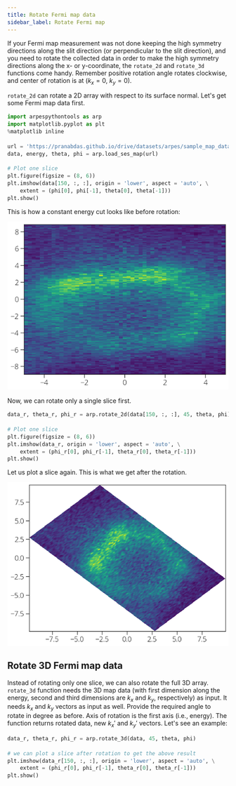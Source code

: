 ```yaml
---
title: Rotate Fermi map data
sidebar_label: Rotate Fermi map
---
```

If your Fermi map measurement was not done keeping the high symmetry directions
along the slit direction (or perpendicular to the slit direction), and you need
to rotate the collected data in order to make the high symmetry directions along
the x- or y-coordinate, the `rotate_2d` and `rotate_3d` functions come handy.
Remember positive rotation angle rotates clockwise, and center of rotation is at
($k_x=0$, $k_y=0$).

`rotate_2d` can rotate a 2D array with respect to its surface normal. Let's get
some Fermi map data first.

```python showLineNumbers
import arpespythontools as arp
import matplotlib.pyplot as plt
%matplotlib inline

url = 'https://pranabdas.github.io/drive/datasets/arpes/sample_map_data.zip'
data, energy, theta, phi = arp.load_ses_map(url)

# Plot one slice
plt.figure(figsize = (8, 6))
plt.imshow(data[150, :, :], origin = 'lower', aspect = 'auto', \
    extent = (phi[0], phi[-1], theta[0], theta[-1]))
plt.show()
```

This is how a constant energy cut looks like before rotation:

![rotate-before](/img/rotate-before.png)

Now, we can rotate only a single slice first.

```python showLineNumbers
data_r, theta_r, phi_r = arp.rotate_2d(data[150, :, :], 45, theta, phi)

# Plot one slice
plt.figure(figsize = (8, 6))
plt.imshow(data_r, origin = 'lower', aspect = 'auto', \
    extent = (phi_r[0], phi_r[-1], theta_r[0], theta_r[-1]))
plt.show()
```
Let us plot a slice again. This is what we get after the rotation.

![rotate-after](/img/rotate-after.png)

## Rotate 3D Fermi map data

Instead of rotating only one slice, we can also rotate the full 3D array.
`rotate_3d` function needs the 3D map data (with first dimension along the
energy, second and third dimensions are $k_x$ and $k_y$, respectively) as
input. It needs $k_x$ and $k_y$ vectors as input as well. Provide the required
angle to rotate in degree as before. Axis of rotation is the first axis (i.e.,
energy). The function returns rotated data, new $k_x'$ and $k_y'$ vectors.
Let's see an example:

```python showLineNumbers
data_r, theta_r, phi_r = arp.rotate_3d(data, 45, theta, phi)

# we can plot a slice after rotation to get the above result
plt.imshow(data_r[150, :, :], origin = 'lower', aspect = 'auto', \
    extent = (phi_r[0], phi_r[-1], theta_r[0], theta_r[-1]))
plt.show()
```
